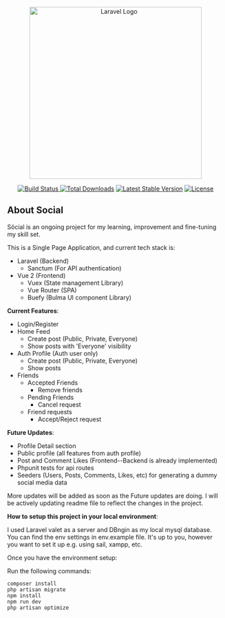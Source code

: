 <p align="center"><a href="https://laravel.com" target="_blank"><img src="https://raw.githubusercontent.com/laravel/art/master/logo-lockup/5%20SVG/2%20CMYK/1%20Full%20Color/laravel-logolockup-cmyk-red.svg" width="400" alt="Laravel Logo"></a></p>
<p align="center">
<a href="https://github.com/laravel/framework/actions"><img src="https://github.com/laravel/framework/workflows/tests/badge.svg" alt="Build Status">
</a><a href="https://packagist.org/packages/laravel/framework"><img src="https://img.shields.io/packagist/dt/laravel/framework" alt="Total Downloads"></a>
<a href="https://packagist.org/packages/laravel/framework">
<img src="https://img.shields.io/packagist/v/laravel/framework" alt="Latest Stable Version"></a>
<a href="https://packagist.org/packages/laravel/framework"><img src="https://img.shields.io/packagist/l/laravel/framework" alt="License"></a>
</p>

## About Social

Söcial is an ongoing project for my learning, improvement and fine-tuning my skill set.

This is a Single Page Application, and current tech stack is:

- Laravel (Backend)
  - Sanctum (For API authentication)
- Vue 2 (Frontend)
  - Vuex (State management Library)
  - Vue Router (SPA)
  - Buefy (Bulma UI component Library)

**Current Features**:
- Login/Register
- Home Feed
  - Create post (Public, Private, Everyone)
  - Show posts with 'Everyone' visibility
- Auth Profile (Auth user only)
  - Create post (Public, Private, Everyone)
  - Show posts
- Friends
  - Accepted Friends
    - Remove friends
  - Pending Friends
    - Cancel request
  - Friend requests
    - Accept/Reject request

**Future Updates**:
- Profile Detail section
- Public profile (all features from auth profile)
- Post and Comment Likes (Frontend--Backend is already implemented)
- Phpunit tests for api routes
- Seeders (Users, Posts, Comments, Likes, etc) for generating a dummy social media data

More updates will be added as soon as the Future updates are doing.
I will be actively updating readme file to reflect the changes in the project.

**How to setup this project in your local environment**:

I used Laravel valet as a server and DBngin as my local mysql database. You can find the env settings in env.example file.
It's up to you, however you want to set it up e.g. using sail, xampp, etc.

Once you have the environment setup:

Run the following commands:

```
composer install
php artisan migrate
npm install
npm run dev
php artisan optimize
```
